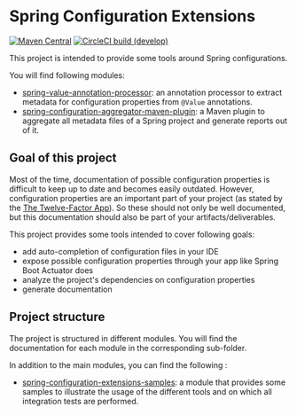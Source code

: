 Spring Configuration Extensions
==========

[![Maven Central](https://img.shields.io/maven-central/v/com.github.egoettelmann/spring-configuration-extensions?style=flat-square&label=Maven%20Central)](https://search.maven.org/artifact/com.github.egoettelmann/spring-configuration-extensions)
[![CircleCI build (develop)](https://img.shields.io/circleci/build/github/egoettelmann/spring-configuration-extensions/develop?label=Develop&style=flat-square)](https://app.circleci.com/pipelines/github/egoettelmann/spring-configuration-extensions?branch=develop)

This project is intended to provide some tools around Spring configurations.

You will find following modules:
 - [spring-value-annotation-processor](./spring-value-annotation-processor/README.md):
   an annotation processor to extract metadata for configuration properties from `@Value` annotations.
 - [spring-configuration-aggregator-maven-plugin](./spring-configuration-aggregator-maven-plugin/README.md):
   a Maven plugin to aggregate all metadata files of a Spring project and generate reports out of it.

Goal of this project
----------

Most of the time, documentation of possible configuration properties is difficult to keep up to date and becomes easily outdated.
However, configuration properties are an important part of your project (as stated by the [The Twelve-Factor App](https://12factor.net/config)).
So these should not only be well documented, but this documentation should also be part of your artifacts/deliverables.

This project provides some tools intended to cover following goals:
 - add auto-completion of configuration files in your IDE
 - expose possible configuration properties through your app like Spring Boot Actuator does
 - analyze the project's dependencies on configuration properties
 - generate documentation

Project structure
------------

The project is structured in different modules.
You will find the documentation for each module in the corresponding sub-folder.

In addition to the main modules, you can find the following :
 - [spring-configuration-extensions-samples](./spring-configuration-extensions-samples/README.md):
   a module that provides some samples to illustrate the usage of the different tools
   and on which all integration tests are performed. 
